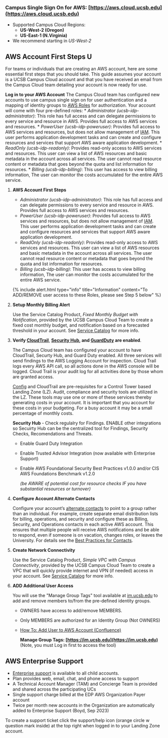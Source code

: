 ### Campus Single Sign On for AWS: [https://aws.cloud.ucsb.edu](https://aws.cloud.ucsb.edu)
   * Supported Campus Cloud Regions: 
     * **US-West-2 (Oregon)** 
     * **US-East-1 (N.Virginia)** 
   * We recommend starting in *US-West-2*

## AWS Account First Steps U

For teams or individuals that are creating an AWS account, here are some essential first steps that you should take. This guide assumes your account is a UCSB Campus Cloud account and that you have received an email from the Campus Cloud team detailing your account is now ready for use.

**Log in to your AWS Account**
    The Campus Cloud team has configured new accounts to use campus single sign on for user authentication and a mapping of identity groups to [AWS Roles](https://docs.aws.amazon.com/IAM/latest/UserGuide/id_roles.html) for authorization. Your account will come with four pre-defined roles:
    * _Administrator (ucsb-idp-administrator)_: This role has full access and can delegate permissions to every service and resource in AWS. Provides full access to AWS services and resources.
    * _PowerUser (ucsb-idp-poweruser)_: Provides full access to AWS services and resources, but does not allow management of [IAM](https://docs.aws.amazon.com/iam/index.html). This user performs application development tasks and can create and configure resources and services that support AWS aware application development.
    * _ReadOnly (ucsb-idp-readonly)_: Provides read-only access to AWS services and resources. This user can view a list of AWS resources and basic metadata in the account across all services. The user cannot read resource content or metadata that goes beyond the quota and list information for resources.
    * _Billing (ucsb-idp-billing)_: This user has access to view billing information, The user can monitor the costs accumulated for the entire AWS service.
<P></P>


1. **AWS Account First Steps**
    * _Administrator (ucsb-idp-administrator)_: This role has full access and can delegate permissions to every service and resource in AWS. Provides full access to AWS services and resources.
    * _PowerUser (ucsb-idp-poweruser)_: Provides full access to AWS services and resources, but does not allow management of [IAM](https://docs.aws.amazon.com/iam/index.html). This user performs application development tasks and can create and configure resources and services that support AWS aware application development.
    * _ReadOnly (ucsb-idp-readonly)_: Provides read-only access to AWS services and resources. This user can view a list of AWS resources and basic metadata in the account across all services. The user cannot read resource content or metadata that goes beyond the quota and list information for resources.
    * _Billing (ucsb-idp-billing)_: This user has access to view billing information, The user can monitor the costs accumulated for the entire AWS service.

    {% include alert.html type="info" title="Information" content="To ADD/REMOVE user access to these Roles, please see Step 5 below" %}

3. **Setup Monthly Billing Alert**

    Use the Service Catalog Product, *Fixed Monthly Budget with Notification*, provided by the UCSB Campus Cloud Team to create a fixed cost monthly budget, and notification based on a forecasted threshold in your account. See [Service Catalog]({{site.url}}docs/bestpractices/servicecatalog) for more info.
    
    <!---When you created your Purchase Order through [Gateway](https://gateway.procurement.ucsb.edu), you provided a budget and duration for your account. The Campus Cloud team has configured your account for a billing alert based on your provided budget and estimated monthly spend. If your monthly bill is forecasted to go over your budget you will get a notification. Please verify that you have an email address subscribed to the configured billing alert. -->

4. **Verify [CloudTrail](https://docs.aws.amazon.com/awscloudtrail/latest/userguide/cloudtrail-user-guide.html)**,
**[Security Hub](https://docs.aws.amazon.com/securityhub/latest/userguide/what-is-securityhub.html), and
[GuardDuty](https://docs.aws.amazon.com/guardduty/latest/ug/what-is-guardduty.html) are enabled**.  

    The Campus Cloud team has configured your account to have CloudTrail, Securty Hub, and Guard Duty enabled. All three services will send findings to the AWS Logging Account for inspection.
    Cloud Trail logs every AWS API call, so all actions done in the AWS console will be logged. Cloud Trail is your audit log for all activities done by those whom are granted access.
    
    
    [Config](https://docs.aws.amazon.com/config/latest/developerguide/WhatIsConfig.html) and CloudTrail are pre-requisites for a Control Tower based Landing Zone (LZ). Audit, compliance and security tools are utilized in the LZ. These tools may use one or more of these services thereby generating costs in your account.  It is important that you account for these costs in your budgeting.  For a busy account it may be a small percentage of monthly costs.
   
   
   **Security Hub** - Check regulalry for Findings. ENABLE other integrations so Secuirty Hub can be the centralized tool for Findings, Security Checks, Recomendations and Threats.
    * Enable Guard Duty Integration
    * Enable Trusted Advisor Integration  (now available with Enterprise Support)
    * Enable AWS Foundational Security Best Practices v1.0.0 and/or CIS AWS Foundations Benchmark v1.2.0
        
        _(be AWARE of potential cost for resource checks IF you have substantial resources or turnover)_

5. **Configure Account Alternate Contacts**    

    Configure your account’s [alternate contacts](https://docs.aws.amazon.com/accounts/latest/reference/manage-acct-update-contact-alternate.html#manage-acct-update-contact-alternate-edit) to point to a group rather than an individual. For example, create separate email distribution lists for billing, operations, and security and configure these as Billing, Security, and Operations contacts in each active AWS account. This ensures that multiple people will receive AWS notifications and be able to respond, even if someone is on vacation, changes roles, or leaves the University. For details see the [Best Practices for Contacts]({{site.url}}/docs/bestpractices/contacts).

6. **Create Network Connectivity**

    Use the Service Catalog Product, *Simple VPC with Campus Connectivity*, provided by the UCSB Campus Cloud Team to create a VPC that will quickly provide internet and VPN (if needed) access in your account. See [Service Catalog]({{site.url}}docs/bestpractices/servicecatalog) for more info.

7. **ADD Additional User Access**

    You will use the "Manage Group Tags" tool available at [im.ucsb.edu](https://im.ucsb.edu) to add and remove members to/from the pre-defined identity groups.
   *  OWNERS have access to add/remove MEMBERS.
   *  Only MEMBERS are authorized for an Identity Group (Not OWNERS)
   *  [How To: Add User to AWS Account (Confluence)](https://ucsb-atlas.atlassian.net/wiki/spaces/CCID/pages/18265964605/How+To+Add+User+to+AWS+Account+Subscription)


        **Manage Group Tags: [https://im.ucsb.edu](https://im.ucsb.edu)**
        (Note, you must Log in first to access the tool)

## AWS Enterprise Support
    
  *  [Enterprise support](https://aws.amazon.com/premiumsupport/features/) is available to all child accounts.
  *  Plan provides web, email, chat, and phone access to support
  *  A Technical Account Manager (TAM) and Concierge Team is provided and shared across the participating UCs
  *  Single support charge billed at the EDP AWS Organization Payer account
  *  Twice per month new accounts in the Organization are automatically added to Enterprise Support (Boyd, Sep 2023)

  To create a support ticket click the support/help icon (orange circle w question mark inside) at the top right when logged in to your Landing Zone account.
